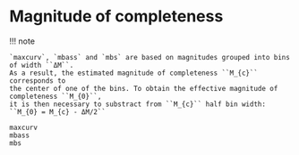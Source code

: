 # Magnitude of completeness

!!! note

    `maxcurv`, `mbass` and `mbs` are based on magnitudes grouped into bins of width ``ΔM``. 
    As a result, the estimated magnitude of completeness ``M_{c}`` corresponds to 
    the center of one of the bins. To obtain the effective magnitude of completeness ``M_{0}``, 
    it is then necessary to substract from ``M_{c}`` half bin width: ``M_{0} = M_{c} - ΔM/2``

```@docs
maxcurv
mbass
mbs
```